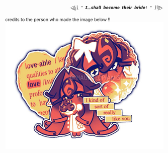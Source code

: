                                  ꧁⎝ " 𝙄｡｡𝙨𝙝𝙖𝙡𝙡 𝙗𝙚𝙘𝙤𝙢𝙚 𝙩𝙝𝙚𝙞𝙧 𝙗𝙧𝙞𝙙𝙚! " ⎠꧂

credits to the person who made the image below !!
![Image_Alt](https://github.com/shadow-sugar/shadow-sugar/blob/2a10f476dbe2d4d6034829aaa9fdad0ffd768171/black%20forest%20cookie%20crk%20rentry%20graphic%20f2u.jpeg)

